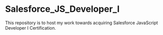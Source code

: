 # Salesforce_JS_Developer_I
This repository is to host my work towards acquiring Salesforce JavaScript Developer I Certification.
